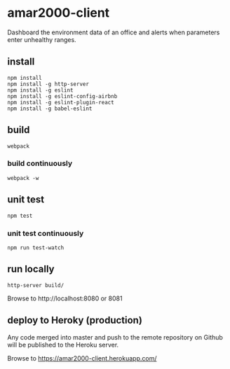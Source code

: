 # amar2000-client
Dashboard the environment data of an office and alerts when parameters enter unhealthy ranges.

## install

```
npm install
npm install -g http-server
npm install -g eslint
npm install -g eslint-config-airbnb
npm install -g eslint-plugin-react
npm install -g babel-eslint
```

## build

```
webpack
```

### build continuously

```
webpack -w
```

## unit test

```
npm test
```

### unit test continuously

```
npm run test-watch
```

## run locally

```
http-server build/
```

Browse to http://localhost:8080 or 8081

## deploy to Heroky (production)

Any code merged into master and push to the remote repository on Github 
will be published to the Heroku server.

Browse to https://amar2000-client.herokuapp.com/
